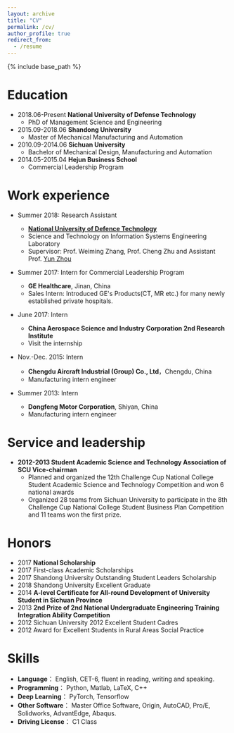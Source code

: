 ```yaml
---
layout: archive
title: "CV"
permalink: /cv/
author_profile: true
redirect_from:
  - /resume
---
```


{% include base_path %}

Education
======
* 2018.06-Present **National University of Defense Technology**
  * PhD of Management Science and Engineering
* 2015.09-2018.06 **Shandong University**
  * Master of Mechanical Manufacturing and Automation
* 2010.09-2014.06 **Sichuan University**
  * Bachelor of Mechanical Design, Manufacturing and Automation
* 2014.05-2015.04 **Hejun Business School**
  * Commercial Leadership Program

Work experience
======
* Summer 2018: Research Assistant
  * [**National University of Defence Technology**](https://english.nudt.edu.cn/)
  * Science and Technology on Information Systems Engineering Laboratory
  * Supervisor: Prof. Weiming Zhang, Prof. Cheng Zhu and Assistant Prof. [Yun Zhou](https://yzhou.github.io/#opennewwindow)

* Summer 2017: Intern for Commercial Leadership Program
  * **GE Healthcare**, Jinan, China
  * Sales Intern: Introduced GE's Products(CT, MR etc.) for many newly established private hospitals.

* June 2017: Intern
  * **China Aerospace Science and Industry Corporation 2nd Research Institute**
  * Visit the internship

* Nov.-Dec. 2015: Intern
  * **Chengdu Aircraft Industrial (Group) Co., Ltd**，Chengdu, China
  * Manufacturing intern engineer 

* Summer 2013: Intern
  * **Dongfeng Motor Corporation**, Shiyan, China
  * Manufacturing intern engineer

<!--<ul>{% for post in site.publications %}-->
<!--{% include archive-single-cv.html %}-->
<!--{% endfor %}</ul>-->

<!--Talks-->
<!--======-->
<!--  <ul>{% for post in site.talks %}-->
<!--    {% include archive-single-talk-cv.html %}-->
<!--  {% endfor %}</ul>-->
  
<!--Teaching-->
<!--======-->
<!--  <ul>{% for post in site.teaching %}-->
<!--    {% include archive-single-cv.html %}-->
<!--  {% endfor %}</ul>-->


Service and leadership
======
* **2012-2013 Student Academic Science and Technology Association of SCU Vice-chairman**
  * Planned and organized the 12th Challenge Cup National College Student Academic Science and Technology Competition and won 6 national awards
  * Organized 28 teams from Sichuan University to participate in the 8th Challenge Cup National College Student Business Plan Competition and 11 teams won the first prize.
  
Honors
======
* 2017 **National Scholarship**
* 2017 First-class Academic Scholarships
* 2017 Shandong University Outstanding Student Leaders Scholarship
* 2018 Shandong University Excellent Graduate
* 2014 **A-level Certificate for All-round Development of University Student in Sichuan Province**
* 2013 **2nd Prize of 2nd National Undergraduate Engineering Training Integration Ability Competition**
* 2012 Sichuan University 2012 Excellent Student Cadres
* 2012 Award for Excellent Students in Rural Areas Social Practice

Skills
======
* **Language**：      English, CET-6, fluent in reading, writing and speaking.
* **Programming**： Python, Matlab, LaTeX, C++
* **Deep Learning**： PyTorch, Tensorflow
* **Other Software**： Master Office Software, Origin, AutoCAD, Pro/E, Solidworks, AdvantEdge, Abaqus.
* **Driving License**： C1 Class


